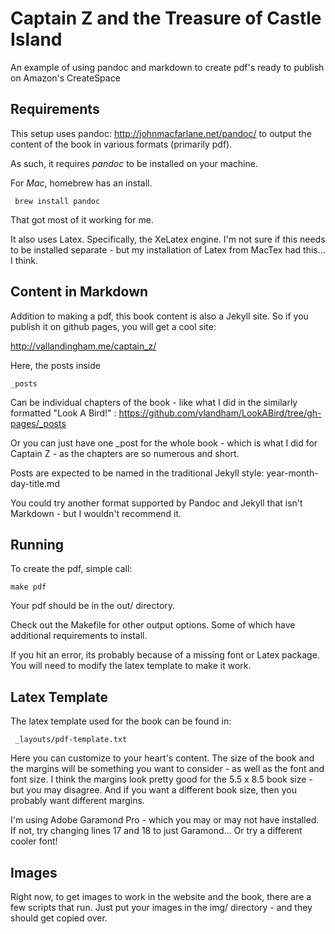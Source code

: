 # Captain Z and the Treasure of Castle Island

An example of using pandoc and markdown to create pdf's ready to publish on Amazon's CreateSpace

## Requirements

This setup uses pandoc: http://johnmacfarlane.net/pandoc/ to output the content of the book in various formats (primarily pdf).

As such, it requires _pandoc_ to be installed on your machine. 

For _Mac_, homebrew has an install.

     brew install pandoc

That got most of it working for me.

It also uses Latex. Specifically, the XeLatex engine. I'm not sure if this needs to be installed separate - but my installation of Latex from MacTex had this... I think.

## Content in Markdown

Addition to making a pdf, this book content is also a Jekyll site. So if you publish it on github pages, you will get a cool site:

http://vallandingham.me/captain_z/

Here, the posts inside

    _posts

Can be individual chapters of the book - like what I did in the similarly formatted "Look A Bird!" : https://github.com/vlandham/LookABird/tree/gh-pages/_posts

Or you can just have one _post for the whole book - which is what I did for Captain Z - as the chapters are so numerous and short. 

Posts are expected to be named in the traditional Jekyll style: year-month-day-title.md 

You could try another format supported by Pandoc and Jekyll that isn't Markdown - but I wouldn't recommend it.

## Running

To create the pdf, simple call:

    make pdf

Your pdf should be in the out/ directory. 

Check out the Makefile for other output options. Some of which have additional requirements to install.

If you hit an error, its probably because of a missing font or Latex package. You will need to modify the latex template to make it work.

## Latex Template

The latex template used for the book can be found in:

     _layouts/pdf-template.txt

Here you can customize to your heart's content. The size of the book and the margins will be something you want to consider - as well as the font and font size. I think the margins look pretty good for the 5.5 x 8.5 book size - but you may disagree. And if you want a different book size, then you probably want different margins. 

I'm using Adobe Garamond Pro - which you may or may not have installed. If not, try changing lines 17 and 18 to just Garamond... Or try a different cooler font!

## Images

Right now, to get images to work in the website and the book, there are a few scripts that run. Just put your images in the img/ directory - and they should get copied over.


